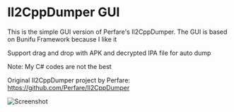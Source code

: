 # Il2CppDumper GUI

This is the simple GUI version of Perfare's Il2CppDumper. The GUI is based on Bunifu Framework because I like it

Support drag and drop with APK and decrypted IPA file for auto dump

Note: My C# codes are not the best

Original Il2CppDumper project by Perfare: https://github.com/Perfare/Il2CppDumper

![Screenshot](https://i.imgur.com/APd7EyO.png)
